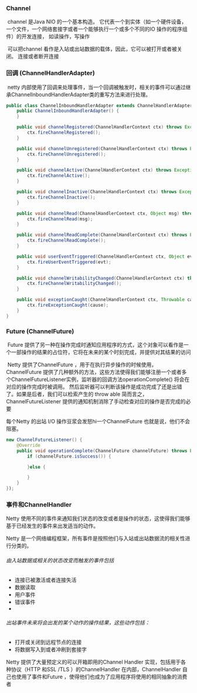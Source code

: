 ### Channel 

​	channel 是Java  NIO 的一个基本构造。 它代表一个到实体（如一个硬件设备，一个文件，一个网络套接字或者一个能够执行一个或多个不同的IO 操作的程序组件）的开发连接， 如读操作，写操作

​	可以把channel 看作是入站或出站数据的载体，因此，它可以被打开或者被关闭。 连接或者断开连接

### 回调 (ChannelHandlerAdapter)

​	netty 内部使用了回调来处理事件，当一个回调被触发时，相关的事件可以通过继承ChannelInboundHandlerAdapter类的重写方法来进行处理。 

```java
public class ChannelInboundHandlerAdapter extends ChannelHandlerAdapter implements ChannelInboundHandler {
    public ChannelInboundHandlerAdapter() {
    }

    public void channelRegistered(ChannelHandlerContext ctx) throws Exception {
        ctx.fireChannelRegistered();
    }

    public void channelUnregistered(ChannelHandlerContext ctx) throws Exception {
        ctx.fireChannelUnregistered();
    }

    public void channelActive(ChannelHandlerContext ctx) throws Exception {
        ctx.fireChannelActive();
    }

    public void channelInactive(ChannelHandlerContext ctx) throws Exception {
        ctx.fireChannelInactive();
    }

    public void channelRead(ChannelHandlerContext ctx, Object msg) throws Exception {
        ctx.fireChannelRead(msg);
    }

    public void channelReadComplete(ChannelHandlerContext ctx) throws Exception {
        ctx.fireChannelReadComplete();
    }

    public void userEventTriggered(ChannelHandlerContext ctx, Object evt) throws Exception {
        ctx.fireUserEventTriggered(evt);
    }

    public void channelWritabilityChanged(ChannelHandlerContext ctx) throws Exception {
        ctx.fireChannelWritabilityChanged();
    }

    public void exceptionCaught(ChannelHandlerContext ctx, Throwable cause) throws Exception {
        ctx.fireExceptionCaught(cause);
    }
}
```

### Future (ChannelFuture)

​	Future 提供了另一种在操作完成时通知应用程序的方式，这个对象可以看作是一个一部操作的结果的占位符，它将在未来的某个时刻完成，并提供对其结果的访问

​	Netty 提供了ChannelFuture ，用于在执行异步操作的时候使用，ChannelFuture 提供了几种额外的方法，这些方法使得我们能够注册一个或者多个ChannelFutureListener实例，监听器的回调方法operationComplete() 将会在对应的操作完成时被调用。 然后监听器可以判断该操作是成功完成了还是出错了。如果是后者，我们可以检索产生的 throw able 简而言之， ChannelFutureListener 提供的通知机制消除了手动检查对应的操作是否完成的必要

每个Netty 的出站 I/O 操作豆浆会发怒hi一个ChannelFuture 也就是说，他们不会阻塞。

```java
new ChannelFutureListener() {
    @Override
    public void operationComplete(ChannelFuture channelFuture) throws Exception {
        if (channelFuture.isSuccess()) {

        }else {

        }
    }
});
```

### 事件和ChannelHandler

Netty 使用不同的事件来通知我们状态的改变或者是操作的状态，这使得我们能够基于已经发生的事件来出发适当的动作。

Netty 是一个网络编程框架，所有事件是按照他们与入站或出站数据流的相关性进行分类的。

######  由入站数据或相关的状态改变而触发的事件包括

- 连接已被激活或者连接失活
- 数据读取
- 用户事件
- 错误事件
- 

###### 出站事件未来将会出发的某个动作的操作结果，这些动作包括：

- 打开或关闭到远程节点的连接
- 将数据写入到或者冲刷到套接字

Netty 提供了大量预定义的可以开箱即用的Channel Handler 实现，包括用于各种协议（HTTP 和SSL /TLS ）的ChannelHandler 在内部，ChannelHandler 自己也使用了事件和Future ，使得他们也成为了应用程序将使用的相同抽象的消费者

